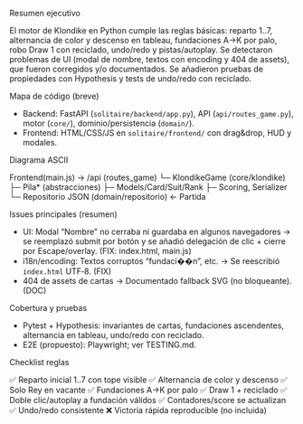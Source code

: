 Resumen ejecutivo

El motor de Klondike en Python cumple las reglas básicas: reparto 1..7, alternancia de color y descenso en tableau, fundaciones A→K por palo, robo Draw 1 con reciclado, undo/redo y pistas/autoplay. Se detectaron problemas de UI (modal de nombre, textos con encoding y 404 de assets), que fueron corregidos y/o documentados. Se añadieron pruebas de propiedades con Hypothesis y tests de undo/redo con reciclado.

Mapa de código (breve)

- Backend: FastAPI (`solitaire/backend/app.py`), API (`api/routes_game.py`), motor (`core/`), dominio/persistencia (`domain/`).
- Frontend: HTML/CSS/JS en `solitaire/frontend/` con drag&drop, HUD y modales.

Diagrama ASCII

Frontend(main.js) → /api (routes_game)
  └─ KlondikeGame (core/klondike)
       ├─ Pila* (abstracciones)
       ├─ Models/Card/Suit/Rank
       ├─ Scoring, Serializer
  └─ Repositorio JSON (domain/repositorio) ← Partida

Issues principales (resumen)

- UI: Modal “Nombre” no cerraba ni guardaba en algunos navegadores → se reemplazó submit por botón y se añadió delegación de clic + cierre por Escape/overlay. (FIX: index.html, main.js)
- i18n/encoding: Textos corruptos “fundaci��n”, etc. → Se reescribió `index.html` UTF‑8. (FIX)
- 404 de assets de cartas → Documentado fallback SVG (no bloqueante). (DOC)

Cobertura y pruebas

- Pytest + Hypothesis: invariantes de cartas, fundaciones ascendentes, alternancia en tableau, undo/redo con reciclado.
- E2E (propuesto): Playwright; ver TESTING.md.

Checklist reglas

✅ Reparto inicial 1..7 con tope visible
✅ Alternancia de color y descenso
✅ Solo Rey en vacante
✅ Fundaciones A→K por palo
✅ Draw 1 + reciclado
✅ Doble clic/autoplay a fundación válidos
✅ Contadores/score se actualizan
✅ Undo/redo consistente
❌ Victoria rápida reproducible (no incluida)

